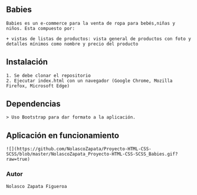 ## Babies
    Babies es un e-commerce para la venta de ropa para bebés,niñas y niños. Esta compuesto por:

    + vistas de listas de productos: vista general de productos con foto y detalles mínimos como nombre y precio del producto

## Instalación

    1. Se debe clonar el repositorio
    2. Ejecutar index.html con un navegador (Google Chrome, Mozilla Firefox, Microsoft Edge)

## Dependencias

    > Uso Bootstrap para dar formato a la aplicación.

## Aplicación en funcionamiento
    ![](https://github.com/NolascoZapata/Proyecto-HTML-CSS-SCSS/blob/master/NolascoZapata_Proyecto-HTML-CSS-SCSS_Babies.gif?raw=true)

### Autor

    Nolasco Zapata Figueroa